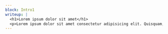```yaml
---
block: Intro1
writeup: |
  <h1>Lorem ipsum dolor sit amet</h1>
  <p>Lorem ipsum dolor sit amet consectetur adipisicing elit. Quisquam, quos.</p>
---
```

